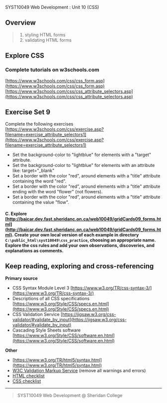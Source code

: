 SYST10049 Web Development
: Unit 10 (CSS)

## Overview
> 1. styling HTML forms
> 2. validating HTML forms


## Explore CSS 
### Complete tutorials on w3schools.com
[https://www.w3schools.com/css/css_form.asp](https://www.w3schools.com/css/css_form.asp)
[https://www.w3schools.com/css/css_attribute_selectors.asp](https://www.w3schools.com/css/css_attribute_selectors.asp)



## Exercise Set 9
Complete the following exercises [https://www.w3schools.com/css/exercise.asp?filename=exercise_attribute_selectors1](https://www.w3schools.com/css/exercise.asp?filename=exercise_attribute_selectors1)
-   Set the background-color to "lightblue" for elements with a "target" attribute.
-   Set the background-color to "lightblue" for elements with an attribute like: target="_blank"
-   Set a border with the color "red", around elements with a "title" attribute containing the word "red".
-   Set a border with the color "red", around elements with a "title" attribute ending with the word "flower" (not flowers).
-   Set a border with the color "red", around elements with a "title" attribute containing the value "flow".

 #### C. Explore [http://bajcar.dev.fast.sheridanc.on.ca/web10049/gridCards09_forms.html](http://bajcar.dev.fast.sheridanc.on.ca/web10049/gridCards09_forms.html). Create your own local version of each example in directory `C:\public_html\syst10049\css_practice`, choosing an appropriate name. Explore the css rules and add your own observations, discoveries, and explanations as comments.


## Keep reading, exploring and cross-referencing

**Primary source** 
- CSS Syntax Module Level 3 [https://www.w3.org/TR/css-syntax-3/](https://www.w3.org/TR/css-syntax-3/)
- Descriptions of all CSS specifications [https://www.w3.org/Style/CSS/specs.en.html](https://www.w3.org/Style/CSS/specs.en.html)
- CSS Validation Service [https://jigsaw.w3.org/css-validator/#validate_by_input](https://jigsaw.w3.org/css-validator/#validate_by_input)
- Cascading Style Sheets software [https://www.w3.org/Style/CSS/software.en.html](https://www.w3.org/Style/CSS/software.en.html)

**Other**
- [https://www.w3.org/TR/html5/syntax.html](https://www.w3.org/TR/html5/syntax.html)
- [W3C Validation Markup Service](https://validator.w3.org) (remove all warnings and errors)
- [HTML checklist](http://bajcar.dev.fast.sheridanc.on.ca/web10049/checklists/htmlSheet.html)
- [CSS checklist](http://bajcar.dev.fast.sheridanc.on.ca/web10049/checklists/cssSheet.html)

 
---
> SYST10049 Web Development @ Sheridan College
<!--stackedit_data:
eyJoaXN0b3J5IjpbLTIxMDg0NDAzNDUsNjYxMTk4NzM0XX0=
-->